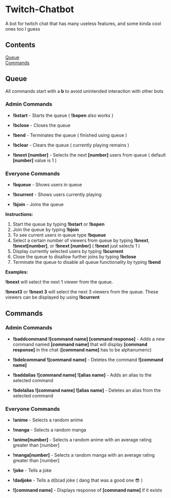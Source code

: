 # Twitch-Chatbot
A bot for twitch chat that has many useless features, and some kinda cool ones too I guess

## Contents

[Queue](#queue)  
[Commands](#commands)

## Queue
All commands start with a **b** to avoid unintended interaction with other bots  

### Admin Commands
* **!bstart** - Starts the queue ( **!bopen** also works )  
* **!bclose** - Closes the queue  

* **!bend** - Terminates the queue ( finished using queue )  

* **!bclear** - Clears the queue ( currently playing remains )  

* **!bnext [number]** - Selects the next **[number]** users from queue ( default **[number]** value is 1 )

### Everyone Commands
* **!bqueue** - Shows users in queue  

* **!bcurrent** - Shows users currently playing  

* **!bjoin** - Joins the queue

**Instructions:**

1. Start the queue by typing **!bstart** or **!bopen**
2. Join the queue by typing **!bjoin**
3. To see current users in queue type **!bqueue**
4. Select a certain number of viewers from queue by typing **!bnext**, **!bnext[number]**, or **!bnext [number]** ( **!bnext** just selects 1 )
5. Display currently selected users by typing **!bcurrent**
6. Close the queue to disallow further joins by typing **!bclose**
7. Terminate the queue to disable all queue functionality by typing **!bend**

**Examples:**

**!bnext** will select the next 1 viewer from the queue.

**!bnext3** or **!bnext 3** will select the next 3 viewers from the queue. These viewers can be displayed by using **!bcurrent**

## Commands

### Admin Commands
* **!baddcommand ![command name] [command response]** - Adds a new command named **[command name]** that will display **[command response]** in the chat (**[command name]** has to be alphanumeric)  

* **!bdelcommand ![command name]** - Deletes the command **![command name]**  

* **!baddalias ![command name] ![alias name]** - Adds an alias to the selected 
command  

* **!bdelalias ![command name] ![alias name]** - Deletes an alias from the selected command

### Everyone Commands
* **!anime** - Selects a random anime  

* **!manga** - Selects a random manga 

* **!anime[number]** - Selects a random anime with an average rating greater than [number]  

* **!manga[number]** - Selects a random manga with an average rating greater than [number]  

* **!joke** - Tells a joke  

* **!dadjoke** - Tells a d(b)ad joke ( dang that was a good one :sunglasses: )  

* **![command name]** - Displays response of **[command name]** if it exists